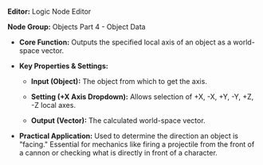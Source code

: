 **Editor:** Logic Node Editor
    
  **Node Group:** Objects Part 4 - Object Data
    
- **Core Function:** Outputs the specified local axis of an object as a world-space vector.
    
- **Key Properties & Settings:**
    
    - **Input (Object):** The object from which to get the axis.
        
    - **Setting (+X Axis Dropdown):** Allows selection of +X, -X, +Y, -Y, +Z, -Z local axes.
        
    - **Output (Vector):** The calculated world-space vector.
        
- **Practical Application:** Used to determine the direction an object is "facing." Essential for mechanics like firing a projectile from the front of a cannon or checking what is directly in front of a character.